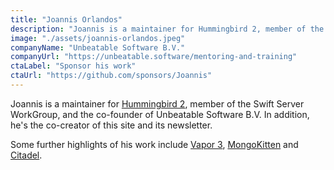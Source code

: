 ```yaml
---
title: "Joannis Orlandos"
description: "Joannis is a maintainer for Hummingbird 2, member of the Swift Server WorkGroup, and the co-founder of Unbeatable Software B.V."
image: "./assets/joannis-orlandos.jpeg"
companyName: "Unbeatable Software B.V."
companyUrl: "https://unbeatable.software/mentoring-and-training"
ctaLabel: "Sponsor his work"
ctaUrl: "https://github.com/sponsors/Joannis"
---
```


Joannis is a maintainer for [Hummingbird 2](https://hummingbird.cods), member of the Swift Server WorkGroup, and the co-founder of Unbeatable Software B.V. In addition, he's the co-creator of this site and its newsletter.

Some further highlights of his work include [Vapor 3](https://vapor.codes), [MongoKitten](https://github.com/orlandos-nl/MongoKitten) and [Citadel](https://github.com/orlandos-nl/Citadel).
